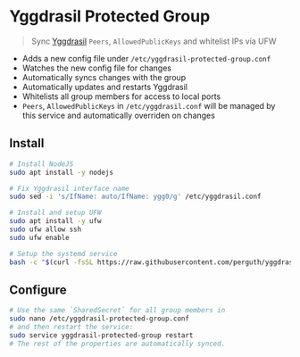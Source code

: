 # Yggdrasil Protected Group

> Sync [Yggdrasil](https://yggdrasil-network.github.io/) `Peers`, `AllowedPublicKeys` and whitelist IPs via UFW

- Adds a new config file under `/etc/yggdrasil-protected-group.conf`
- Watches the new config file for changes
- Automatically syncs changes with the group
- Automatically updates and restarts Yggdrasil
- Whitelists all group members for access to local ports
- `Peers`, `AllowedPublicKeys` in `/etc/yggdrasil.conf` will be managed by this service and automatically overriden on changes

## Install

```bash
# Install NodeJS
sudo apt install -y nodejs

# Fix Yggdrasil interface name
sudo sed -i 's/IfName: auto/IfName: ygg0/g' /etc/yggdrasil.conf

# Install and setup UFW
sudo apt install -y ufw
sudo ufw allow ssh
sudo ufw enable

# Setup the systemd service
bash -c "$(curl -fsSL https://raw.githubusercontent.com/perguth/yggdrasil-protected-group/master/setup.sh)"
```

## Configure

```bash
# Use the same `SharedSecret` for all group members in
sudo nano /etc/yggdrasil-protected-group.conf
# and then restart the service:
sudo service yggdrasil-protected-group restart
# The rest of the properties are automatically synced.
```
